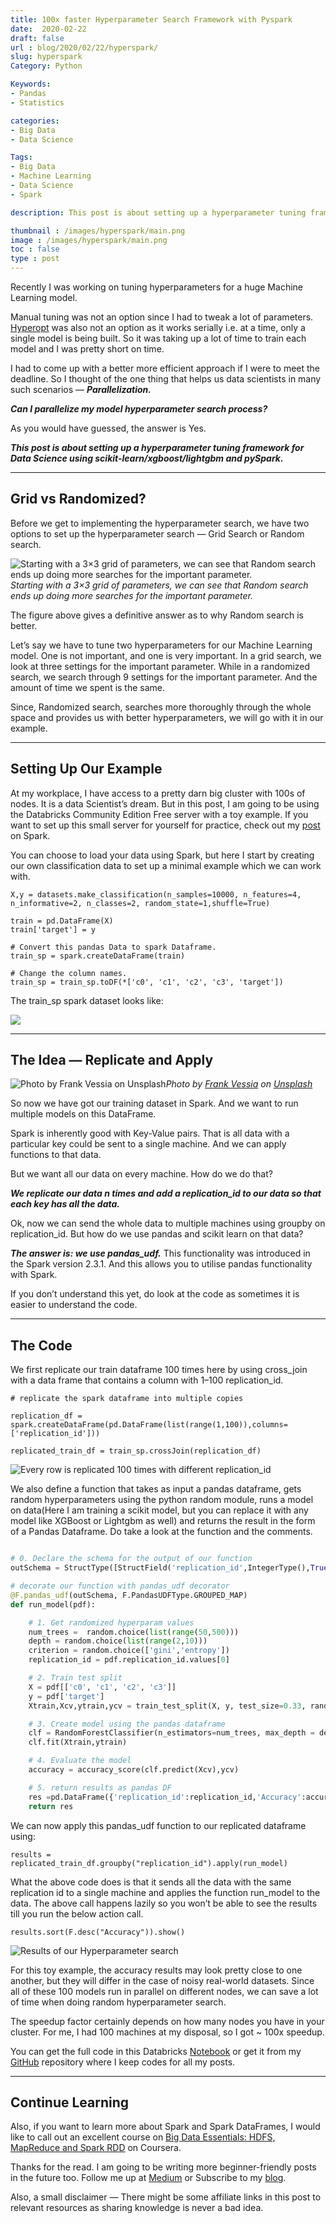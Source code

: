 ```yaml
---
title: 100x faster Hyperparameter Search Framework with Pyspark
date:  2020-02-22
draft: false
url : blog/2020/02/22/hyperspark/
slug: hyperspark
Category: Python

Keywords:
- Pandas
- Statistics

categories:
- Big Data
- Data Science

Tags:
- Big Data
- Machine Learning
- Data Science
- Spark

description: This post is about setting up a hyperparameter tuning framework for Data Science using scikit-learn/xgboost/lightgbm and pySpark

thumbnail : /images/hyperspark/main.png
image : /images/hyperspark/main.png
toc : false
type : post
---
```



Recently I was working on tuning hyperparameters for a huge Machine Learning model.

Manual tuning was not an option since I had to tweak a lot of parameters. [Hyperopt](https://towardsdatascience.com/automate-hyperparameter-tuning-for-your-models-71b18f819604) was also not an option as it works serially i.e. at a time, only a single model is being built. So it was taking up a lot of time to train each model and I was pretty short on time.

I had to come up with a better more efficient approach if I were to meet the deadline. So I thought of the one thing that helps us data scientists in many such scenarios — ***Parallelization.***

***Can I parallelize my model hyperparameter search process?***

As you would have guessed, the answer is Yes.

***This post is about setting up a hyperparameter tuning framework for Data Science using scikit-learn/xgboost/lightgbm and pySpark.***

---

## Grid vs Randomized?

Before we get to implementing the hyperparameter search, we have two options to set up the hyperparameter search — Grid Search or Random search.

![Starting with a 3×3 grid of parameters, we can see that Random search ends up doing more searches for the important parameter.](/images/hyperspark/0.png)*Starting with a 3×3 grid of parameters, we can see that Random search ends up doing more searches for the important parameter.*

The figure above gives a definitive answer as to why Random search is better.

Let’s say we have to tune two hyperparameters for our Machine Learning model. One is not important, and one is very important. In a grid search, we look at three settings for the important parameter. While in a randomized search, we search through 9 settings for the important parameter. And the amount of time we spent is the same.

Since, Randomized search, searches more thoroughly through the whole space and provides us with better hyperparameters, we will go with it in our example.

---

## Setting Up Our Example

At my workplace, I have access to a pretty darn big cluster with 100s of nodes. It is a data Scientist’s dream. But in this post, I am going to be using the Databricks Community Edition Free server with a toy example. If you want to set up this small server for yourself for practice, check out my [post](https://towardsdatascience.com/the-hitchhikers-guide-to-handle-big-data-using-spark-90b9be0fe89a) on Spark.

You can choose to load your data using Spark, but here I start by creating our own classification data to set up a minimal example which we can work with.

    X,y = datasets.make_classification(n_samples=10000, n_features=4, n_informative=2, n_classes=2, random_state=1,shuffle=True)

    train = pd.DataFrame(X)
    train['target'] = y

    # Convert this pandas Data to spark Dataframe.
    train_sp = spark.createDataFrame(train)

    # Change the column names.
    train_sp = train_sp.toDF(*['c0', 'c1', 'c2', 'c3', 'target'])

The train_sp spark dataset looks like:

![](/images/hyperspark/1.png)

---

## The Idea — Replicate and Apply

![Photo by [Frank Vessia](https://unsplash.com/@frankvex?utm_source=medium&utm_medium=referral) on [Unsplash](https://unsplash.com?utm_source=medium&utm_medium=referral)](/images/hyperspark/2.png)*Photo by [Frank Vessia](https://unsplash.com/@frankvex?utm_source=medium&utm_medium=referral) on [Unsplash](https://unsplash.com?utm_source=medium&utm_medium=referral)*

So now we have got our training dataset in Spark. And we want to run multiple models on this DataFrame.

Spark is inherently good with Key-Value pairs. That is all data with a particular key could be sent to a single machine. And we can apply functions to that data.

But we want all our data on every machine. How do we do that?

***We replicate our data n times and add a replication_id to our data so that each key has all the data.***

Ok, now we can send the whole data to multiple machines using groupby on replication_id. But how do we use pandas and scikit learn on that data?

***The answer is: we use pandas_udf.*** This functionality was introduced in the Spark version 2.3.1. And this allows you to utilise pandas functionality with Spark.

If you don’t understand this yet, do look at the code as sometimes it is easier to understand the code.

---

## The Code

We first replicate our train dataframe 100 times here by using cross_join with a data frame that contains a column with 1–100 replication_id.

    # replicate the spark dataframe into multiple copies

    replication_df = spark.createDataFrame(pd.DataFrame(list(range(1,100)),columns=['replication_id']))

    replicated_train_df = train_sp.crossJoin(replication_df)

![Every row is replicated 100 times with different replication_id](/images/hyperspark/3.png)

We also define a function that takes as input a pandas dataframe, gets random hyperparameters using the python random module, runs a model on data(Here I am training a scikit model, but you can replace it with any model like XGBoost or Lightgbm as well) and returns the result in the form of a Pandas Dataframe. Do take a look at the function and the comments.

```py

# 0. Declare the schema for the output of our function
outSchema = StructType([StructField('replication_id',IntegerType(),True),StructField('Accuracy',DoubleType(),True),StructField('num_trees',IntegerType(),True),StructField('depth',IntegerType(),True),StructField('criterion',StringType(),True)])

# decorate our function with pandas_udf decorator
@F.pandas_udf(outSchema, F.PandasUDFType.GROUPED_MAP)
def run_model(pdf):

    # 1. Get randomized hyperparam values
    num_trees =  random.choice(list(range(50,500)))
    depth = random.choice(list(range(2,10)))
    criterion = random.choice(['gini','entropy'])
    replication_id = pdf.replication_id.values[0]

    # 2. Train test split
    X = pdf[['c0', 'c1', 'c2', 'c3']]
    y = pdf['target']
    Xtrain,Xcv,ytrain,ycv = train_test_split(X, y, test_size=0.33, random_state=42)

    # 3. Create model using the pandas dataframe
    clf = RandomForestClassifier(n_estimators=num_trees, max_depth = depth, criterion =criterion)
    clf.fit(Xtrain,ytrain)

    # 4. Evaluate the model
    accuracy = accuracy_score(clf.predict(Xcv),ycv)

    # 5. return results as pandas DF
    res =pd.DataFrame({'replication_id':replication_id,'Accuracy':accuracy, 'num_trees':num_trees,'depth':depth,'criterion':criterion}, index=[0])
    return res
```

We can now apply this pandas_udf function to our replicated dataframe using:

    results = replicated_train_df.groupby("replication_id").apply(run_model)

What the above code does is that it sends all the data with the same replication id to a single machine and applies the function run_model to the data. The above call happens lazily so you won’t be able to see the results till you run the below action call.

    results.sort(F.desc("Accuracy")).show()

![Results of our Hyperparameter search](/images/hyperspark/4.png)

For this toy example, the accuracy results may look pretty close to one another, but they will differ in the case of noisy real-world datasets. Since all of these 100 models run in parallel on different nodes, we can save a lot of time when doing random hyperparameter search.

The speedup factor certainly depends on how many nodes you have in your cluster. For me, I had 100 machines at my disposal, so I got ~ 100x speedup.

You can get the full code in this Databricks [Notebook](https://databricks-prod-cloudfront.cloud.databricks.com/public/4027ec902e239c93eaaa8714f173bcfc/7664398068420572/3438177909678058/3797400441762013/latest.html) or get it from my [GitHub](https://github.com/MLWhiz/data_science_blogs/tree/master/spark_hyperparams_tuning) repository where I keep codes for all my posts.

---

## Continue Learning

Also, if you want to learn more about Spark and Spark DataFrames, I would like to call out an excellent course on [Big Data Essentials: HDFS, MapReduce and Spark RDD](https://imp.i384100.net/555ALj) on Coursera.

Thanks for the read. I am going to be writing more beginner-friendly posts in the future too. Follow me up at [Medium](https://mlwhiz.medium.com/?source=post_page---------------------------) or Subscribe to my [blog](mlwhiz.com).

Also, a small disclaimer — There might be some affiliate links in this post to relevant resources as sharing knowledge is never a bad idea.
